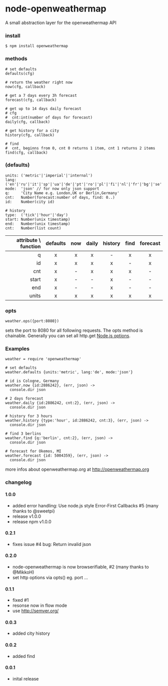 node-openweathermap
===================

A small abstraction layer for the openweathermap API

### install

    $ npm install openweathermap

### methods

    # set defaults
    defaults(cfg)

    # return the weather right now
    now(cfg, callback)

    # get a 7 days every 3h forecast
    forecast(cfg, callback)

    # get up to 14 days daily forecast
    # cfg
    #  cnt:int(number of days for forecast)
    daily(cfg, callback)
    
    # get history for a city
    history(cfg, callback)
    
    # find
    #  cnt, beginns from 0, cnt 0 returns 1 item, cnt 1 returns 2 items
    find(cfg, callback)
    
### (defaults)

    units: ('metric'|'imperial'|'internal')
    lang:  ('en'|'ru'|'it'|'sp'|'ua'|'de'|'pt'|'ro'|'pl'|'fi'|'nl'|'fr'|'bg'|'se'|'zh_tw'|zh_cn')
    mode:  'json' // for now only json support
    q:     'City Name e.g. London,UK or Berlin,Germany'
    cnt:   Number(forecast:number of days, find: 0..)
    id:    Number(city id)
    
    # history
    type:  ('tick'|'hour'|'day')
    start: Number(unix timestamp)
    end:   Number(unix timestamp)
    cnt:   Number(list count)
    
attribute \ function | defaults | now | daily | history | find | forecast
--------------------:|:--------:|:---:|:-----:|:-------:|:----:|:--------:
q                    |     x    |  x  |   x   |    -    | x    |  x
id                   |     x    |  x  |   x   |    x    | -    |  x
cnt                  |     x    |  -  |   x   |    x    | x    |  -
start                |     x    |  -  |   -   |    x    | -    |  -
end                  |     x    |  -  |   -   |    x    | -    |  -
units                |     x    |  x  |   x   |    x    | x    |  x

### opts

    weather.ops({port:8080})

sets the port to 8080 for all following requests. The opts method is chainable.
Generally you can set all http.get [Node.js options](http://nodejs.org/api/http.html#http_http_request_options_callback).

### Examples

    weather = require 'openweathermap'
    
    # set defaults
    weather.defaults {units:'metric', lang:'de', mode:'json'}
    
    # id is Cologne, Germany
    weather.now {id:2886242}, (err, json) ->
      console.dir json

    # 2 days forecast
    weather.daily {id:2886242, cnt:2}, (err, json) ->
      console.dir json
      
    # history for 3 hours
    weather.history {type:'hour', id:2886242, cnt:3}, (err, json) ->
      console.dir json

    # find 3 berlins
    weather.find {q:'berlin', cnt:2}, (err, json) ->
      console.dir json
    
    # forecast for Okemos, MI
    weather.forecast {id: 5004359}, (err, json) ->
      console.dir json

more infos about openweathermap.org at <http://openweathermap.org>

### changelog

#### 1.0.0
* added error handling: Use node.js style Error-First Callbacks #5 (many thanks to @sweetpi)
* release v1.0.0
* release npm v1.0.0

#### 0.2.1
* fixes issue #4 bug: Return invalid json

#### 0.2.0
* node-openweathermap is now browserifiable, #2 (many thanks to @MikkoH)
* set http options via opts() eg. port ...

#### 0.1.1
* fixed #1
* resonse now in flow mode
* use <http://semver.org/>

#### 0.0.3
* added city history

#### 0.0.2
* added find

#### 0.0.1
* inital release
